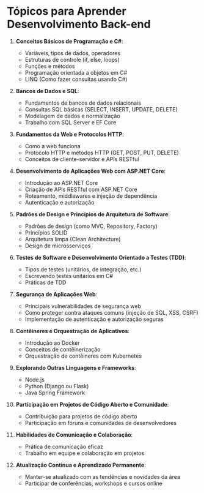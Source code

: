 # Tópicos para Aprender Desenvolvimento Back-end

1. **Conceitos Básicos de Programação e C#**:
   - Variáveis, tipos de dados, operadores
   - Estruturas de controle (if, else, loops)
   - Funções e métodos
   - Programação orientada a objetos em C# 
   - LINQ (Como fazer consultas usando C#)

2. **Bancos de Dados e SQL**:
   - Fundamentos de bancos de dados relacionais
   - Consultas SQL básicas (SELECT, INSERT, UPDATE, DELETE)
   - Modelagem de dados e normalização
   - Trabalho com SQL Server e EF Core 

3. **Fundamentos da Web e Protocolos HTTP**:
   - Como a web funciona
   - Protocolo HTTP e métodos HTTP (GET, POST, PUT, DELETE)
   - Conceitos de cliente-servidor e APIs RESTful

4. **Desenvolvimento de Aplicações Web com ASP.NET Core**:
   - Introdução ao ASP.NET Core
   - Criação de APIs RESTful com ASP.NET Core
   - Roteamento, middlewares e injeção de dependência
   - Autenticação e autorização

5. **Padrões de Design e Princípios de Arquitetura de Software**:
   - Padrões de design (como MVC, Repository, Factory)
   - Princípios SOLID
   - Arquitetura limpa (Clean Architecture)
   - Design de microsserviços

6. **Testes de Software e Desenvolvimento Orientado a Testes (TDD)**:
   - Tipos de testes (unitários, de integração, etc.)
   - Escrevendo testes unitários em C#
   - Práticas de TDD

7. **Segurança de Aplicações Web**:
   - Principais vulnerabilidades de segurança web
   - Como proteger contra ataques comuns (injeção de SQL, XSS, CSRF)
   - Implementação de autenticação e autorização seguras

8. **Contêineres e Orquestração de Aplicativos**:
   - Introdução ao Docker
   - Conceitos de contêinerização
   - Orquestração de contêineres com Kubernetes

9. **Explorando Outras Linguagens e Frameworks**:
   - Node.js
   - Python (Django ou Flask)
   - Java Spring Framework

10. **Participação em Projetos de Código Aberto e Comunidade**:
    - Contribuição para projetos de código aberto
    - Participação em fóruns e comunidades de desenvolvedores

11. **Habilidades de Comunicação e Colaboração**:
    - Prática de comunicação eficaz
    - Trabalho em equipe e colaboração em projetos

12. **Atualização Contínua e Aprendizado Permanente**:
    - Manter-se atualizado com as tendências e novidades da área
    - Participar de conferências, workshops e cursos online
